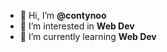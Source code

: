 - 👋 Hi, I’m **@contynoo**
- 👀 I’m interested in **Web Dev**
- 🌱 I’m currently learning **Web Dev**


<!---
contynoo/contynoo is a ✨ special ✨ repository because its `README.md` (this file) appears on your GitHub profile.
You can click the Preview link to take a look at your changes.
--->
